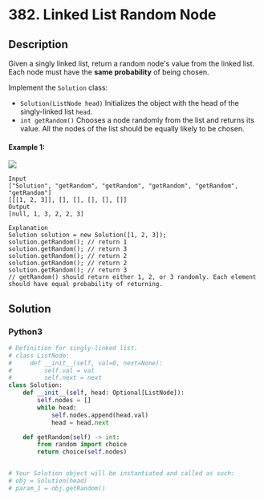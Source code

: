 # 382. Linked List Random Node


## Description
Given a singly linked list, return a random node's value from the linked list. Each node must have the **same probability** of being chosen.

Implement the `Solution` class:

-   `Solution(ListNode head)` Initializes the object with the head of the singly-linked list `head`.
-   `int getRandom()` Chooses a node randomly from the list and returns its value. All the nodes of the list should be equally likely to be chosen.

#### Example 1:
![](https://assets.leetcode.com/uploads/2021/03/16/getrand-linked-list.jpg)
```
Input
["Solution", "getRandom", "getRandom", "getRandom", "getRandom", "getRandom"]
[[[1, 2, 3]], [], [], [], [], []]
Output
[null, 1, 3, 2, 2, 3]

Explanation
Solution solution = new Solution([1, 2, 3]);
solution.getRandom(); // return 1
solution.getRandom(); // return 3
solution.getRandom(); // return 2
solution.getRandom(); // return 2
solution.getRandom(); // return 3
// getRandom() should return either 1, 2, or 3 randomly. Each element should have equal probability of returning.
```


## Solution

### Python3
```python
# Definition for singly-linked list.
# class ListNode:
#     def __init__(self, val=0, next=None):
#         self.val = val
#         self.next = next
class Solution:
    def __init__(self, head: Optional[ListNode]):
        self.nodes = []
        while head:
            self.nodes.append(head.val)
            head = head.next

    def getRandom(self) -> int:
        from random import choice
        return choice(self.nodes)


# Your Solution object will be instantiated and called as such:
# obj = Solution(head)
# param_1 = obj.getRandom()
```
